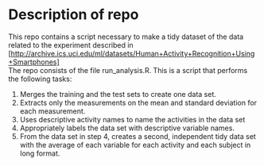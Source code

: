 # Description of repo

This repo contains a script necessary to make a tidy dataset of the data related to the experiment described in [http://archive.ics.uci.edu/ml/datasets/Human+Activity+Recognition+Using+Smartphones]  
The repo consists of the file run_analysis.R. This is a script that performs the following tasks:
1. Merges the training and the test sets to create one data set.
2. Extracts only the measurements on the mean and standard deviation for each measurement. 
3. Uses descriptive activity names to name the activities in the data set
4. Appropriately labels the data set with descriptive variable names. 
5. From the data set in step 4, creates a second, independent tidy data set with the average of each variable for each activity and each subject in long format.




